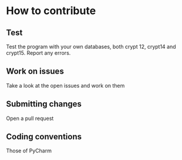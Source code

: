 # How to contribute

## Test

Test the program with your own databases, both crypt 12, crypt14 and crypt15. Report any errors.

## Work on issues

Take a look at the open issues and work on them

## Submitting changes

Open a pull request

## Coding conventions

Those of PyCharm
